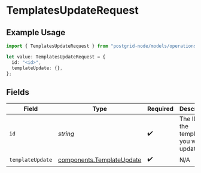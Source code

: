 # TemplatesUpdateRequest

## Example Usage

```typescript
import { TemplatesUpdateRequest } from "postgrid-node/models/operations";

let value: TemplatesUpdateRequest = {
  id: "<id>",
  templateUpdate: {},
};
```

## Fields

| Field                                                                  | Type                                                                   | Required                                                               | Description                                                            |
| ---------------------------------------------------------------------- | ---------------------------------------------------------------------- | ---------------------------------------------------------------------- | ---------------------------------------------------------------------- |
| `id`                                                                   | *string*                                                               | :heavy_check_mark:                                                     | The ID of the template you want to update.                             |
| `templateUpdate`                                                       | [components.TemplateUpdate](../../models/components/templateupdate.md) | :heavy_check_mark:                                                     | N/A                                                                    |